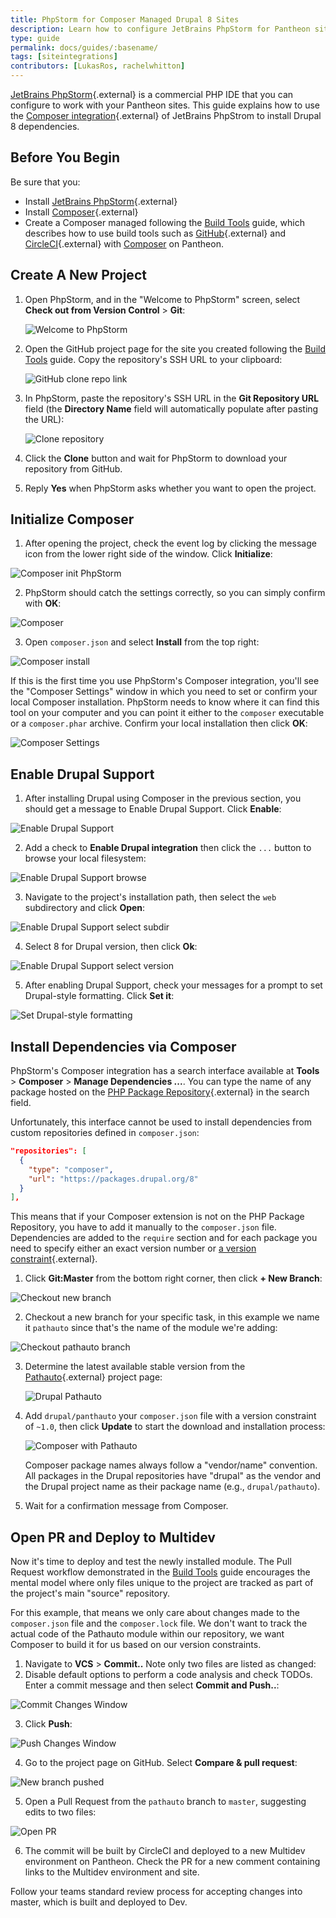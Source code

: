 ```yaml
---
title: PhpStorm for Composer Managed Drupal 8 Sites
description: Learn how to configure JetBrains PhpStorm for Pantheon sites managed with Composer using a GitHub Pull Request workflow.
type: guide
permalink: docs/guides/:basename/
tags: [siteintegrations]
contributors: [LukasRos, rachelwhitton]
---
```

[JetBrains PhpStorm](https://www.jetbrains.com/phpstorm/){.external} is a commercial PHP IDE that you can configure to work with your Pantheon sites. This guide explains how to use the [Composer integration](https://confluence.jetbrains.com/display/PhpStorm/Composer+Support+in+PhpStorm){.external} of JetBrains PhpStrom to install Drupal 8 dependencies.

## Before You Begin
Be sure that you:

* Install [JetBrains PhpStorm](https://www.jetbrains.com/phpstorm/){.external}
* Install [Composer](https://getcomposer.org/){.external}
* Create a Composer managed following the [Build Tools](/docs/guides/build-tools/) guide, which describes how to use build tools such as [GitHub](https://github.com/){.external} and [CircleCI](https://circleci.com/){.external} with [Composer](/docs/composer/) on Pantheon.

## Create A New Project

1. Open PhpStorm, and in the "Welcome to PhpStorm" screen, select **Check out from Version Control** > **Git**:

   ![Welcome to PhpStorm](/source/docs/assets/images/integrations/phpstorm/phpstorm-welcome.png)

2. Open the GitHub project page for the site you created following the [Build Tools](/docs/guides/build-tools/) guide. Copy the repository's SSH URL to your clipboard:

    ![GitHub clone repo link](/source/docs/assets/images/pr-workflow/clone.png)

3. In PhpStorm, paste the repository's SSH URL in the **Git Repository URL** field (the **Directory Name** field will automatically populate after pasting the URL):

   ![Clone repository](/source/docs/assets/images/integrations/phpstorm/clone-dialogue.png)

4. Click the **Clone** button and wait for PhpStorm to download your repository from GitHub.
5. Reply **Yes** when PhpStorm asks whether you want to open the project.

## Initialize Composer
1. After opening the project, check the event log by clicking the message icon from the lower right side of the window. Click **Initialize**:

  ![Composer init PhpStorm](/source/docs/assets/images/integrations/phpstorm/initcomposer-popup.png)

2. PhpStorm should catch the settings correctly, so you can simply confirm with **OK**:

  ![Composer](/source/docs/assets/images/integrations/phpstorm/Composer.png)

3. Open `composer.json` and select **Install** from the top right:

  ![Composer install](/source/docs/assets/images/integrations/phpstorm/composer-install.png)

  If this is the first time you use PhpStorm's Composer integration, you'll see the "Composer Settings" window in which you need to set or confirm your local Composer installation. PhpStorm needs to know where it can find this tool on your computer and you can point it either to the `composer` executable or a `composer.phar` archive. Confirm your local installation then click **OK**:

  ![Composer Settings](/source/docs/assets/images/integrations/phpstorm/composer-settings.png)

## Enable Drupal Support
1. After installing Drupal using Composer in the previous section, you should get a message to Enable Drupal Support. Click **Enable**:

  ![Enable Drupal Support](/source/docs/assets/images/integrations/phpstorm/enable-drupal-support.png)

2. Add a check to **Enable Drupal integration** then click the `...` button to browse your local filesystem:

  ![Enable Drupal Support browse](/source/docs/assets/images/integrations/phpstorm/drupal-support-popup.png)

3. Navigate to the project's installation path, then select the `web` subdirectory and click **Open**:

  ![Enable Drupal Support select subdir](/source/docs/assets/images/integrations/phpstorm/web-subdir.png)

4. Select 8 for Drupal version, then click **Ok**:

  ![Enable Drupal Support select version](/source/docs/assets/images/integrations/phpstorm/version-8.png)

5. After enabling Drupal Support, check your messages for a prompt to set Drupal-style formatting. Click **Set it**:

  ![Set Drupal-style formatting](/source/docs/assets/images/integrations/phpstorm/set-drupal-styling.png)

## Install Dependencies via Composer
PhpStorm's Composer integration has a search interface available at **Tools** > **Composer** > **Manage Dependencies ...**. You can type the name of any package hosted on the [PHP Package Repository](https://packagist.org/){.external} in the search field.

Unfortunately, this interface cannot be used to install dependencies from custom repositories defined in `composer.json`:

```json
"repositories": [
  {
    "type": "composer",
    "url": "https://packages.drupal.org/8"
  }
],
```

This means that if your Composer extension is not on the PHP Package Repository, you have to add it manually to the `composer.json` file. Dependencies are added to the `require` section and for each package you need to specify either an exact version number or [a version constraint](https://getcomposer.org/doc/articles/versions.md){.external}.

1. Click **Git:Master** from the bottom right corner, then click **+ New Branch**:

  ![Checkout new branch](/source/docs/assets/images/integrations/phpstorm/checkout-pathauto.png)

2. Checkout a new branch for your specific task, in this example we name it `pathauto` since that's the name of the module we're adding:

  ![Checkout pathauto branch](/source/docs/assets/images/integrations/phpstorm/new-branch-name.png)

3. Determine the latest available stable version from the [Pathauto](https://www.drupal.org/project/pathauto){.external} project page:

   ![Drupal Pathauto](/source/docs/assets/images/integrations/phpstorm/Pathauto___Drupal_org.png)

4. Add `drupal/panthauto` your `composer.json` file with a version constraint of `~1.0`, then click **Update** to start the download and installation process:

   ![Composer with Pathauto](/source/docs/assets/images/integrations/phpstorm/composer-pathauto.png)

   Composer package names always follow a "vendor/name" convention. All packages in the Drupal repositories have "drupal" as the vendor and the Drupal project name as their package name (e.g., `drupal/pathauto`).

5. Wait for a confirmation message from Composer.

## Open PR and Deploy to Multidev
Now it's time to deploy and test the newly installed module. The Pull Request workflow demonstrated in the [Build Tools](/docs/guides/build-tools/) guide encourages the mental model where only files unique to the project are tracked as part of the project's main "source" repository.

For this example, that means we only care about changes made to the `composer.json` file and the `composer.lock` file. We don't want to track the actual code of the Pathauto module within our repository, we want Composer to build it for us based on our version constraints.

1. Navigate to **VCS** > **Commit..** Note only two files are listed as changed:
2. Disable default options to perform a code analysis and check TODOs. Enter a commit message and then select **Commit and Push..**:

  ![Commit Changes Window](/source/docs/assets/images/integrations/phpstorm/commit-change.png)

3. Click **Push**:

  ![Push Changes Window](/source/docs/assets/images/integrations/phpstorm/push.png)

4. Go to the project page on GitHub. Select **Compare & pull request**:

  ![New branch pushed](/source/docs/assets/images/integrations/phpstorm/compare-button.png)

5. Open a Pull Request from the `pathauto` branch to `master`, suggesting edits to two files:

  ![Open PR](/source/docs/assets/images/integrations/phpstorm/open-pr.png)

6. The commit will be built by CircleCI and deployed to a new Multidev environment on Pantheon. Check the PR for a new comment containing links to the Multidev environment and site.

Follow your teams standard review process for accepting changes into master, which is built and deployed to Dev.
